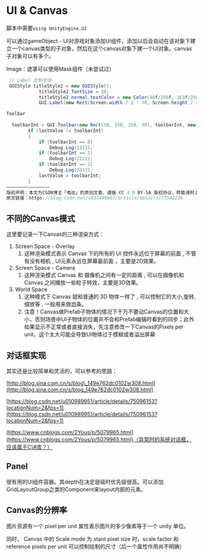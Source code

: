 # UI & Canvas

脚本中需要`using UnityEngine.UI`

可以通过gameObject - UI对游戏对象添加UI组件，添加以后会自动在该对象下建立一个canvas类型的子对象，然后在这个canvas对象下建一个UI对象。canvas子对象可以有多个。

Image：遮罩可以使用Mask组件（未尝试过）

```csharp
 // Label 定制字体
 GUIStyle titleStyle2 = new GUIStyle();
            titleStyle2.fontSize = 20;
            titleStyle2.normal.textColor = new Color(46f/256f, 163f/256f, 256f/256f, 256f/256f);
            GUI.Label(new Rect(Screen.width / 2 - 70, Screen.height / 2 -30, 100, 30), "是否覆盖已有关卡？", titleStyle2);
```

```csharp
Toolbar
​
  toolbarInt = GUI.Toolbar(new Rect(30, 250, 250, 30), toolbarInt, new string[] { "功能一", "功能二", "功能 三" });
        if (lastValue != toolbarInt)
        {
            if (toolbarInt == 0)
                Debug.Log(1111);
            if (toolbarInt == 1)
                Debug.Log(2222);
            if (toolbarInt == 2)
                Debug.Log(3333);
            lastValue = toolbarInt;
        }
————————————————
版权声明：本文为CSDN博主「电达」的原创文章，遵循 CC 4.0 BY-SA 版权协议，转载请附上原文出处链接及本声明。
原文链接：https://blog.csdn.net/u011480667/article/details/77542226
```

## 不同的Canvas模式

这里要记录一下Canvas的三种渲染方式：

1. Screen Space - Overlay
   1. 这种渲染模式表示 Canvas 下的所有的 UI 控件永远位于屏幕的前面 , 不管有没有相机 , UI元素永远在屏幕最前面 ，主要是2D效果。
2. Screen Space - Camera
   1. 这种渲染模式 Canvas 和 摄像机之间有一定的距离 , 可以在摄像机和 Canvas 之间播放一些粒子特效，主要是3D效果。
3. World Space
   1. 这种模式下 Canvas 就和普通的 3D 物体一样了 , 可以控制它的大小,旋转,缩放等 , 一般用来做血条。
   2. 注意！Canvas做Prefab子物体的情况下千万不要动Canvas的位置和大小，否则场景中UI子物体的位置并不会和Prefab编辑时看到的同步；此外如果显示不正常或者直接消失，先注意修改一下Canvas的Pixels per unit，这个太大可能会导致UI物体过于模糊或者溢出屏幕

## 对话框实现

其实还是比较简单和灵活的，可以参考的思路：

[http://blog.sina.com.cn/s/blog\_149e762dc0102w308.html](http://blog.sina.com.cn/s/blog_149e762dc0102w308.html)

[https://blog.csdn.net/u010989951/article/details/75096153?locationNum=2&fps=1](https://blog.csdn.net/u010989951/article/details/75096153?locationNum=2&fps=1)

[https://www.cnblogs.com/2Yous/p/5079965.html](https://www.cnblogs.com/2Yous/p/5079965.html)（异常时的系统对话框，应该属于C\#库？）

## Panel

很有用的UI组件容器。其depth在决定层级时优先级很高。可以添加GridLayoutGroup之类的Component来layout内部的元素。

## Canvas的分辨率

图片资源有一个 pixel per unit 属性表示图片的多少像素等于一个 unity 单位。

同时， Canvas 中的 Scale mode 为 stant pixel size 时，scale factor 和 reference pixels per unit 可以控制绘制的尺寸（后一个属性作用尚不明确）

